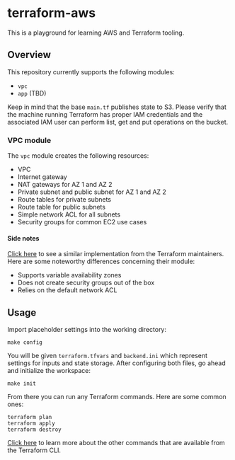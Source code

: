 # terraform-aws

This is a playground for learning AWS and Terraform tooling.

## Overview

This repository currently supports the following modules:

- `vpc`
- `app` (TBD)

Keep in mind that the base `main.tf` publishes state to S3. Please verify that the machine running Terraform has proper IAM credentials and the associated IAM user can perform list, get and put operations on the bucket.

### VPC module

The `vpc` module creates the following resources:

- VPC
- Internet gateway
- NAT gateways for AZ 1 and AZ 2
- Private subnet and public subnet for AZ 1 and AZ 2
- Route tables for private subnets
- Route table for public subnets
- Simple network ACL for all subnets
- Security groups for common EC2 use cases

#### Side notes

[Click here](https://registry.terraform.io/modules/terraform-aws-modules/vpc/aws/1.37.0) to see a similar implementation from the Terraform maintainers. Here are some noteworthy differences concerning their module:

- Supports variable availability zones
- Does not create security groups out of the box
- Relies on the default network ACL

## Usage

Import placeholder settings into the working directory:

    make config

You will be given `terraform.tfvars` and `backend.ini` which represent settings for inputs and state storage. After configuring both files, go ahead and initialize the workspace:

    make init

From there you can run any Terraform commands. Here are some common ones:

    terraform plan
    terraform apply
    terraform destroy

[Click here](https://www.terraform.io/docs/commands/index.html) to learn more about the other commands that are available from the Terraform CLI.
